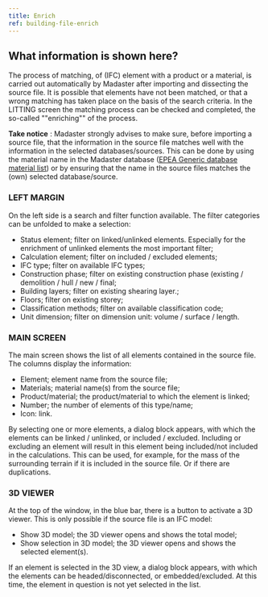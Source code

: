```yaml
---
title: Enrich
ref: building-file-enrich
---
```


## What information is shown here?
The process of matching, of (IFC) element with a product or a material, is carried out automatically by Madaster after importing and dissecting the source file. It is possible that elements have not been matched, or that a wrong matching has taken place on the basis of the search criteria. In the LITTING screen the matching process can be checked and completed, the so-called ""enriching"" of the process.

**Take notice** : Madaster strongly advises to make sure, before importing a source file, that the information in the source file matches well with the information in the selected databases/sources. This can be done by using the material name in the Madaster database (<a href="/files/be/en/EPEA Generic material list.xlsx" target="_blank">EPEA Generic database material list</a>) or by ensuring that the name in the source files matches the (own) selected database/source.


### LEFT MARGIN
On the left side is a search and filter function available. The filter categories can be unfolded to make a selection:

- Status element; filter on linked/unlinked elements. Especially for the enrichment of unlinked elements the most important filter;
- Calculation element; filter on included / excluded elements;
- IFC type; filter on available IFC types;
- Construction phase; filter on existing construction phase (existing / demolition / hull / new / final;
- Building layers; filter on existing shearing layer.;
- Floors; filter on existing storey;
- Classification methods; filter on available classification code;
- Unit dimension; filter on dimension unit: volume / surface / length.


### MAIN SCREEN
The main screen shows the list of all elements contained in the source file. The columns display the information:
- Element; element name from the source file;
- Materials; material name(s) from the source file;
- Product/material; the product/material to which the element is linked;
- Number; the number of elements of this type/name;
- Icon: link.

By selecting one or more elements, a dialog block appears, with which the elements can be linked / unlinked, or included / excluded. Including or excluding an element will result in this element being included/not included in the calculations. This can be used, for example, for the mass of the surrounding terrain if it is included in the source file. Or if there are duplications.


### 3D VIEWER
At the top of the window, in the blue bar, there is a button to activate a 3D viewer. This is only possible if the source file is an IFC model:
- Show 3D model; the 3D viewer opens and shows the total model;
- Show selection in 3D model; the 3D viewer opens and shows the selected element(s).

If an element is selected in the 3D view, a dialog block appears, with which the elements can be headed/disconnected, or embedded/excluded. At this time, the element in question is not yet selected in the list.
